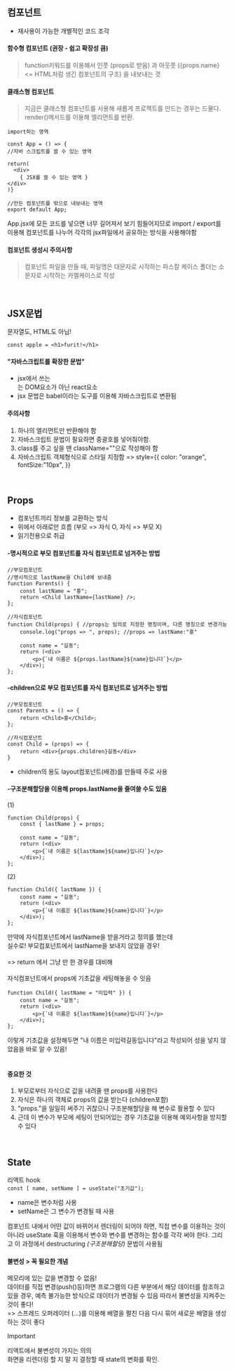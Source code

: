 ## 컴포넌트

- 재사용이 가능한 개별적인 코드 조각

#### 함수형 컴포넌트 (권장 - 쉽고 확장성 큼)

> function키워드를 이용해서 인풋 (props로 받음) 과 아웃풋 ({props.name} <= HTML처럼 생긴 컴포넌트의 구조) 을 내보내는 것

#### 클래스형 컴포넌트

> 지금은 클래스형 컴포넌트를 사용해 새롭게 프로젝트를 만드는 경우는 드물다. render()메서드를 이용해 엘리먼트를 반환.

```
import하는 영역

const App = () => {
//자바 스크립트를 쓸 수 있는 영역

return(
  <div>
    { JSX를 쓸 수 있는 영역 }
</div>
)}

//만든 컴포넌트를 밖으로 내보내는 영역
export default App;
```

App.jsx에 모든 코드를 넣으면 너무 길어져서 보기 힘들어지므로 import / export를 이용해 컴포넌트를 나누어 각각의 jsx파일에서 공유하는 방식을 사용해야함

#### 컴포넌트 생성시 주의사항

> 컴포넌트 파일을 만들 때, 파일명은 대문자로 시작하는 파스칼 케이스 폴더는 소문자로 시작하는 카멜케이스로 작성

<br>

## JSX문법

문자열도, HTML도 아님!

```
const apple = <h1>furit!</h1>

```

#### "자바스크립트를 확장한 문법"

- jsx에서 쓰는 <div></div> 는 DOM요소가 아닌 react요소
- jsx 문법은 babel이라는 도구를 이용해 자바스크립트로 변환됨

#### 주의사항

1. 하나의 엘리먼트만 반환해야 함<br>
2. 자바스크립트 문법이 필요하면 중괄호를 넣어줘야함.
3. class를 주고 싶을 땐 className=""으로 작성해야 함
4. 자바스크립트 객체형식으로 스타일 지정함 => style={{ color: "orange", fontSize:"10px", }}

<br>

## Props

- 컴포넌트끼리 정보를 교환하는 방식
- 위에서 아래로만 흐름 (부모 => 자식 O, 자식 => 부모 X)
- 읽기전용으로 취급

#### -명시적으로 부모 컴포넌트를 자식 컴포넌트로 넘겨주는 방법

```
//부모컴포넌트
//명시적으로 lastName을 Child에 보내줌
function Parents() {
	const lastName = "홍";
    return <Child lastName={lastName} />;
};

```

```
//자식컴포넌트
function Child(props) { //props는 임의로 지정한 명칭이며, 다른 명칭으로 변경가능
	console.log("props => ", props); //props => lastName:"홍"

    const name = "길동";
    return (<div>
    	<p>{`내 이름은 ${props.lastName}${name}입니다`}</p>
    </div>);
};

```

#### -children으로 부모 컴포넌트를 자식 컴포넌트로 넘겨주는 방법

```
//부모컴포넌트
const Parents = () => {
	return <Child>홍</Child>;
};

```

```
//자식컴포넌트
const Child = (props) => {
	return <div>{props.children}길동</div>
}

```

- children의 용도
  layout컴포넌트(배경)를 만들때 주로 사용

#### -구조분해할당을 이용해 props.lastName을 줄여쓸 수도 있음

(1)

```
function Child(props) {
	const { lastName } = props;

    const name = "길동";
    return (<div>
    	<p>{`내 이름은 ${lastName}${name}입니다`}</p>
    </div>);
};

```

(2)

```
function Child({ lastName }) {
	const name = "길동";
    return (<div>
    	<p>{`내 이름은 ${lastName}${name}입니다`}</p>
    </div>);
};

```

만약에 자식컴포넌트에서 lastName을 받을거라고 정의를 했는데 <br>
실수로! 부모컴포넌트에서 lastName을 보내지 않았을 경우!
<br><br>
=> return <Child lastName={lastName} /> 에서 그냥 <Cild />만 한 경우를 대비해
<br><br>
자식컴포넌트에서 props에 기초값을 세팅해놓을 수 잇음

```
function Child({ lastName = "미입력" }) {
	const name = "길동";
    return (<div>
    	<p>{`내 이름은 ${lastName}${name}입니다`}</p>
    </div>);
};

```

이렇게 기초값을 설정해두면 "내 이름은 미입력길동입니다"라고 작성되어 성을 넣지 않았음을 바로 알 수 있음!
<br><br>

#### 중요한 것

1. 부모로부터 자식으로 값을 내려줄 땐 props를 사용한다
2. 자식은 하나의 객체로 props의 값을 받는다 (children포함)
3. "props."을 일일히 써주기 귀찮으니 구조분해할당을 해 변수로 활용할 수 있다
4. 근데 이 변수가 부모에 세팅이 안되어있는 경우 기초값을 이용해 예외사항을 방지할 수 있다

<br>

## State

리액트 hook<br>
`const [ name, setName ] = useState("초기값");`<br>

- name은 변수처럼 사용<br>
- setName은 그 변수가 변경될 때 사용<br>

컴포넌트 내에서 어떤 값이 바뀌어서 렌더링이 되어야 하면, 직접 변수를 이용하는 것이 아니라 useState 훅을 이용해서 변수와 변수를 변경하는 함수를 각각 써야 한다. 그리고 이 과정에서 destructuring _(구조분해할당)_ 문법이 사용됨

#### 불변성 > 꼭 필요한 개념

메모리에 있는 값을 변경할 수 없음!<br>
데이터를 직접 변경(push()등)하면 프로그램의 다른 부분에서 해당 데이터를 참조하고 있을 경우, 예측 불가능한 방식으로 데이터가 변경될 수 있음 따라서 불변성을 지켜주는 것이 좋다!<br>
=> 스프레드 오퍼레이터 (...)를 이용해 배열을 펼친 다음 다시 묶어 새로운 배열을 생성하는 것이 좋다

> [!IMPORTANT]
> 리액트에서 불변성이 가지는 의의<br>
> 화면을 리렌더링 할 지 말 지 결정할 때 state의 변화를 확인.
